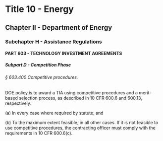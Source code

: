 
# Title 10 - Energy
## Chapter II - Department of Energy
### Subchapter H - Assistance Regulations
#### PART 603 - TECHNOLOGY INVESTMENT AGREEMENTS
##### Subpart D - Competition Phase
###### § 603.400 Competitive procedures.

DOE policy is to award a TIA using competitive procedures and a merit-based selection process, as described in 10 CFR 600.6 and 600.13, respectively:

(a) In every case where required by statute; and

(b) To the maximum extent feasible, in all other cases. If it is not feasible to use competitive procedures, the contracting officer must comply with the requirements in 10 CFR 600.6(c).

